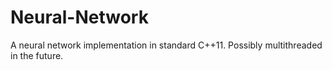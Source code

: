 Neural-Network
==============

A neural network implementation in standard C++11. Possibly multithreaded in the future.

